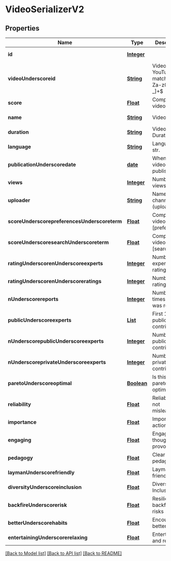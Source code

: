 # VideoSerializerV2
## Properties

Name | Type | Description | Notes
------------ | ------------- | ------------- | -------------
**id** | [**Integer**](integer.md) |  | [default to null]
**videoUnderscoreid** | [**String**](string.md) | Video ID from YouTube URL, matches ^[A-Za-z0-9-_]+$ | [default to null]
**score** | [**Float**](float.md) | Computed video score. | [default to 0.0]
**name** | [**String**](string.md) | Video Title | [default to null]
**duration** | [**String**](string.md) | Video Duration | [default to null]
**language** | [**String**](string.md) | Language as str. | [default to null]
**publicationUnderscoredate** | [**date**](date.md) | When the video was published | [default to null]
**views** | [**Integer**](integer.md) | Number of views | [default to null]
**uploader** | [**String**](string.md) | Name of the channel (uploader) | [default to null]
**scoreUnderscorepreferencesUnderscoreterm** | [**Float**](float.md) | Computed video score [preferences]. | [default to 0.0]
**scoreUnderscoresearchUnderscoreterm** | [**Float**](float.md) | Computed video score [search]. | [default to 0.0]
**ratingUnderscorenUnderscoreexperts** | [**Integer**](integer.md) | Number of experts in ratings | [default to null]
**ratingUnderscorenUnderscoreratings** | [**Integer**](integer.md) | Number of ratings | [default to null]
**nUnderscorereports** | [**Integer**](integer.md) | Number of times video was reported | [default to null]
**publicUnderscoreexperts** | [**List**](UserInformationSerializerNameOnly.md) | First 10 public contributors | [default to null]
**nUnderscorepublicUnderscoreexperts** | [**Integer**](integer.md) | Number of public contributors | [default to null]
**nUnderscoreprivateUnderscoreexperts** | [**Integer**](integer.md) | Number private contributors | [default to null]
**paretoUnderscoreoptimal** | [**Boolean**](boolean.md) | Is this video pareto-optimal? | [default to null]
**reliability** | [**Float**](float.md) | Reliable and not misleading | [default to null]
**importance** | [**Float**](float.md) | Important and actionable | [default to null]
**engaging** | [**Float**](float.md) | Engaging and thought-provoking | [default to null]
**pedagogy** | [**Float**](float.md) | Clear and pedagogical | [default to null]
**laymanUnderscorefriendly** | [**Float**](float.md) | Layman-friendly | [default to null]
**diversityUnderscoreinclusion** | [**Float**](float.md) | Diversity and Inclusion | [default to null]
**backfireUnderscorerisk** | [**Float**](float.md) | Resilience to backfiring risks | [default to null]
**betterUnderscorehabits** | [**Float**](float.md) | Encourages better habits | [default to null]
**entertainingUnderscorerelaxing** | [**Float**](float.md) | Entertaining and relaxing | [default to null]

[[Back to Model list]](../README.md#documentation-for-models) [[Back to API list]](../README.md#documentation-for-api-endpoints) [[Back to README]](../README.md)

